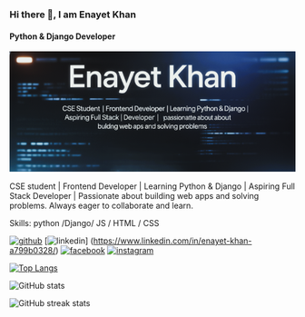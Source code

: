 ### Hi there 👋, I am Enayet Khan
#### Python & Django Developer 
![Python & Django Developer ](https://github.com/Enayet0077/Enayet0077/blob/main/github-b2.png)

CSE student | Frontend Developer | Learning Python & Django | Aspiring Full Stack Developer | Passionate about building web apps and solving problems. Always eager to collaborate and learn.

Skills: python /Django/ JS / HTML / CSS



[<img src='https://cdn.jsdelivr.net/npm/simple-icons@3.0.1/icons/github.svg' alt='github' height='40'>](https://github.com/Enayet0077)  [<img src='https://cdn.jsdelivr.net/npm/simple-icons@3.0.1/icons/linkedin.svg' alt='linkedin' height='40'>] (https://www.linkedin.com/in/enayet-khan-a799b0328/)  [<img src='https://cdn.jsdelivr.net/npm/simple-icons@3.0.1/icons/facebook.svg' alt='facebook' height='40'>](https://www.facebook.com/enayet.khan.7773)  [<img src='https://cdn.jsdelivr.net/npm/simple-icons@3.0.1/icons/instagram.svg' alt='instagram' height='40'>](https://www.instagram.com/enayet641/)  

[![Top Langs](https://github-readme-stats.vercel.app/api/top-langs/?username=Enayet0077)](https://github.com/anuraghazra/github-readme-stats)

![GitHub stats](https://github-readme-stats.vercel.app/api?username=Enayet0077&show_icons=true&count_private=true)  

![GitHub streak stats](https://streak-stats.demolab.com/?user=Enayet0077)  

